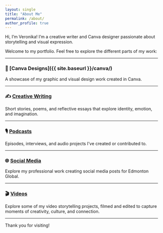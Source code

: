 ```yaml
---
layout: single
title: "About Me"
permalink: /about/
author_profile: true
---
```


Hi, I’m Veronika! I’m a creative writer and Canva designer passionate about storytelling and visual expression.

Welcome to my portfolio. Feel free to explore the different parts of my work:

---

### 🎨 [Canva Designs]({{ site.baseurl }}/canva/)
A showcase of my graphic and visual design work created in Canva.

---

### ✍️ [Creative Writing](/writing/)
Short stories, poems, and reflective essays that explore identity, emotion, and imagination.

---

### 🎙️ [Podcasts](https://drive.google.com/drive/folders/1kRI6zf_CFxAsZdzYxNTpqN-NcGP9FAla?usp=drive_link)
Episodes, interviews, and audio projects I've created or contributed to.

---
### 🌐 [Social Media](/social-media/)
Explore my professional work creating social media posts for Edmonton Global.

---

### 🎬 [Videos](/videos/)
Explore some of my video storytelling projects, filmed and edited to capture moments of creativity, culture, and connection.

---

Thank you for visiting!
